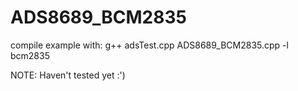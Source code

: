 # ADS8689_BCM2835


compile example with: g++ adsTest.cpp ADS8689_BCM2835.cpp -l bcm2835

NOTE: Haven't tested yet :')
